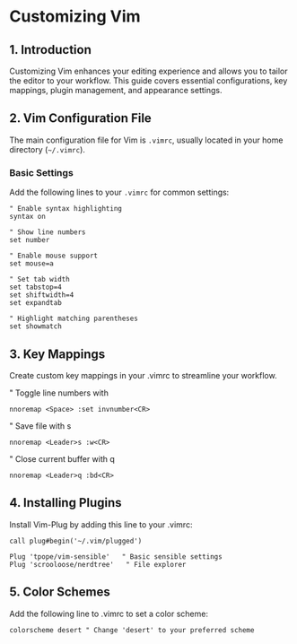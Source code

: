 # Customizing Vim

## 1. Introduction

Customizing Vim enhances your editing experience and allows you to tailor the editor to your workflow. This guide covers essential configurations, key mappings, plugin management, and appearance settings.

## 2. Vim Configuration File

The main configuration file for Vim is `.vimrc`, usually located in your home directory (`~/.vimrc`).

### Basic Settings

Add the following lines to your `.vimrc` for common settings:

```vim
" Enable syntax highlighting
syntax on

" Show line numbers
set number

" Enable mouse support
set mouse=a

" Set tab width
set tabstop=4
set shiftwidth=4
set expandtab

" Highlight matching parentheses
set showmatch
```

## 3. Key Mappings

Create custom key mappings in your .vimrc to streamline your workflow.

" Toggle line numbers with <Space>

```vim
nnoremap <Space> :set invnumber<CR>
```

" Save file with <Leader>s

```vim
nnoremap <Leader>s :w<CR>
```

" Close current buffer with <Leader>q

```vim
nnoremap <Leader>q :bd<CR>
```

## 4. Installing Plugins

Install Vim-Plug by adding this line to your .vimrc:

```vim
call plug#begin('~/.vim/plugged')
```

```vim
Plug 'tpope/vim-sensible'   " Basic sensible settings
Plug 'scrooloose/nerdtree'   " File explorer
```

## 5. Color Schemes

Add the following line to .vimrc to set a color scheme:

```vim
colorscheme desert " Change 'desert' to your preferred scheme
```
